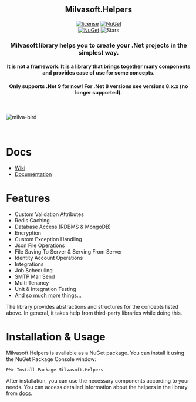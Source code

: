 <h2 align="center">Milvasoft.Helpers</h2>
  
 <div align="center"> 
  
[![license](https://img.shields.io/badge/license-MIT-blue.svg)](https://github.com/Milvasoft/Milvasoft/blob/master/LICENSE) 
[![NuGet](https://img.shields.io/nuget/v/Milvasoft.Helpers)](https://www.nuget.org/packages/Milvasoft.Helpers/)   
[![NuGet](https://img.shields.io/nuget/dt/Milvasoft.Helpers)](https://www.nuget.org/packages/Milvasoft.Helpers/) 
![Stars](https://img.shields.io/github/stars/Milvasoft/Milvasoft?style=social)

</div>

<h3 align="center">Milvasoft library helps you to create your .Net projects in the simplest way. </h3>
<h4 align="center">It is not a framework. It is a library that brings together many components and provides ease of use for some concepts.</h4>
<h4 align="center">Only supports .Net 9 for now! For .Net 8 versions see versions 8.x.x (no longer supported). </h4>

<br>

![milva-bird](https://user-images.githubusercontent.com/13048645/141461853-dbacad32-2150-4276-a848-45b81f2eeeb2.jpg)

<br>

# Docs

- [Wiki](https://github.com/Milvasoft/Milvasoft/wiki)
- [Documentation](https://packagedocs.milvasoft.com/milvasoft.helpers/helpers)

# Features
- Custom Validation Attributes
- Redis Caching
- Database Access (RDBMS & MongoDB)
- Encryption
- Custom Exception Handling
- Json File Operations
- File Saving To Server & Serving From Server
- Identity Account Operations
- Integrations
- Job Scheduling
- SMTP Mail Send
- Multi Tenancy
- Unit & Integration Testing
- [And so much more things...](https://github.com/Milvasoft/Milvasoft/tree/master/Milvasoft.Helpers)

The library provides abstractions and structures for the concepts listed above. In general, it takes help from third-party libraries while doing this.

# Installation & Usage

Milvasoft.Helpers is available as a NuGet package. You can install it using the NuGet Package Console window:

```
PM> Install-Package Milvasoft.Helpers
```

After installation, you can use the necessary components according to your needs. You can access detailed information about the helpers in the library from [docs](#docs).
